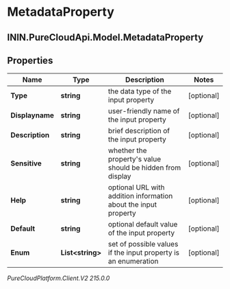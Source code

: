 # MetadataProperty

## ININ.PureCloudApi.Model.MetadataProperty

## Properties

|Name | Type | Description | Notes|
|------------ | ------------- | ------------- | -------------|
| **Type** | **string** | the data type of the input property | [optional] |
| **Displayname** | **string** | user-friendly name of the input property | [optional] |
| **Description** | **string** | brief description of the input property | [optional] |
| **Sensitive** | **string** | whether the property&#39;s value should be hidden from display | [optional] |
| **Help** | **string** | optional URL with addition information about the input property | [optional] |
| **Default** | **string** | optional default value of the input property | [optional] |
| **Enum** | **List&lt;string&gt;** | set of possible values if the input property is an enumeration | [optional] |



_PureCloudPlatform.Client.V2 215.0.0_
